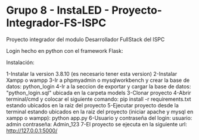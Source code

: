 # Grupo 8 - InstaLED - Proyecto-Integrador-FS-ISPC

Proyecto integrador del modulo Desarrollador FullStack del ISPC

Login hecho en python con el framework Flask:

Instalación:

1-Instalar la version 3.8.10 (es necesario tener esta version)
2-Instalar Xampp o wampp
3-Ir a phpmyadmin o mysqlworkbench y crear la base de datos: python_login
4-Ir a la seccion de exportar y cargar la base de datos: "python_login.sql" ubicada en la carpeta models
3-Clonar proyecto
4-Abrir terminal/cmd y colocar el siguiente comando: pip install -r requirements.txt estando ubicados en la raiz del proyecto
5-Ejecutar proyecto desde la terminal estando ubicados en la raiz del proyecto (iniciar apache y mysql en xampp o wampp): python app.py
6-Usuario y contraseña del login:
usuario: admin
contraseña: Admin_123
7-El proyecto se ejecuta en la siguiente url: http://127.0.0.1:5000/
